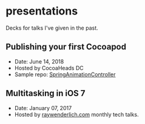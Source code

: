 # presentations
Decks for talks I've given in the past.

## Publishing your first Cocoapod
- Date: June 14, 2018
- Hosted by CocoaHeads DC
- Sample repo: [SpringAnimationController](https://github.com/pietrorea/SpringAnimationController)

## Multitasking in iOS 7
- Date: January 07, 2017
- Hosted by [raywenderlich.com](https://raywenderlich.com) monthly tech talks.

